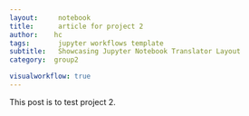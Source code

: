```yaml
---
layout:     notebook
title:      article for project 2
author:    hc
tags: 		jupyter workflows template
subtitle:   Showcasing Jupyter Notebook Translator Layout
category:  group2

visualworkflow: true
---
```


This post is to test project 2.
